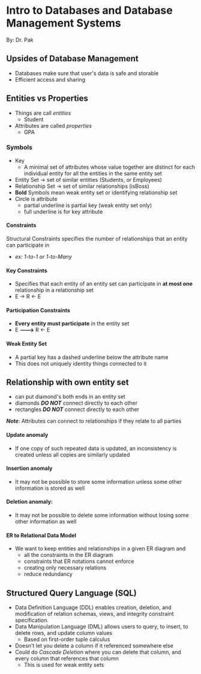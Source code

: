 # Intro to Databases and Database Management Systems

By: Dr. Pak

## Upsides of Database Management
- Databases make sure that user's data is safe and storable
- Efficient access and sharing

## Entities vs Properties

- Things are call _entities_
  - Student
- Attributes are called _properties_
  - GPA

### Symbols
  - Key
    - A minimal set of attributes whose value together are distinct for each individual entity for all the entities in the same entity set
  - Entity Set &rarr; set of similar entities (Students, or Employees)
  - Relationship Set &rarr; set of similar relationships (isBoss)
  - __Bold__ Symbols mean weak entity set or identifying relationship set
  - Circle is attribute
    - partial underline is partial key (weak entity set only)
    - full underline is for key attribute

#### Constraints
Structural Constraints specifies the number of relationships that an entity can participate in
-  *ex: 1-to-1 or 1-to-Many*

#### Key Constraints
- Specifies that each entity of an entity set can participate in __at most one__ relationship in a relationship set
- E &rarr; R &larr; E

#### Participation Constraints
- __Every entity must participate__ in the entity set
- E __--->__ R &larr; E

#### Weak Entity Set
  - A partial key has a dashed underline below the attribute name
  - This does not uniquely identity things connected to it

## Relationship with own entity set
  - can put diamond's both ends in an entity set
  - diamonds ___DO NOT___ connect directly to each other
  - rectangles ___DO NOT___ connect directly to each other

___Note___: Attributes can connect to relationships if they relate to all parties

#### Update anomaly
  - If one copy of such repeated data is updated, an inconsistency is created unless all copies are similarly updated

#### Insertion anomaly
  - It may not be possible to store some information unless some other information is stored as well

#### Deletion anomaly:
  - It may not be possible to delete some information without losing some other information as well

#### ER to Relational Data Model
  - We want to keep entities and relationships in a given ER diagram and
    - all the constraints in the ER diagram
    - constraints that ER notations cannot enforce
    - creating only necessary relations
    - reduce redundancy

## Structured Query Language (SQL)
  - Data Definition Language (DDL) enables creation, deletion, and modification of relation schemas, views, and integrity constraint specification.
  - Data Manipulation Language (DML) allows users to query, to insert, to delete rows, and update column values
    - Based on first-order tuple calculus
  - Doesn't let you delete a column if it referenced somewhere else
  - Could do _Cascade Deletion_ where you can delete that column, and every column that references that column
    - This is used for weak entity sets
